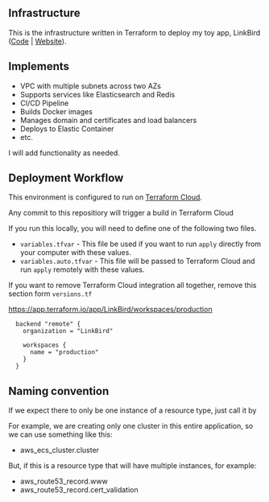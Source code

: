## Infrastructure

This is the infrastructure written in Terraform to deploy my toy app, LinkBird ([Code](https://github.com/eddietejeda/linkbird-application) | [Website](https://www.linkbird.app/)).


## Implements

- VPC with multiple subnets across two AZs
- Supports services like Elasticsearch and Redis
- CI/CD Pipeline
- Builds Docker images
- Manages domain and certificates and load balancers 
- Deploys to Elastic Container
- etc.

I will add functionality as needed.


## Deployment Workflow

This environment is configured to run on [Terraform Cloud](https://www.terraform.io/cloud).

Any commit to this repositiory will trigger a build in Terraform Cloud

If you run this locally, you will need to define one of the following two files.

- `variables.tfvar`      - This file be used if you want to run `apply` directly from your computer with these values.
- `variables.auto.tfvar` - This file will be passed to Terraform Cloud and run `apply` remotely with these values.

If you want to remove Terraform Cloud integration all together, remove this section form `versions.tf`

https://app.terraform.io/app/LinkBird/workspaces/production
```
  backend "remote" {
    organization = "LinkBird"

    workspaces {
      name = "production"
    }
  }
```


## Naming convention

If we expect there to only be one instance of a resource type, just call it by 

For example, we are creating only one cluster in this entire application, so we can use something like this:

- aws_ecs_cluster.cluster

But, if this is a resource type that will have multiple instances, for example:

- aws_route53_record.www
- aws_route53_record.cert_validation
